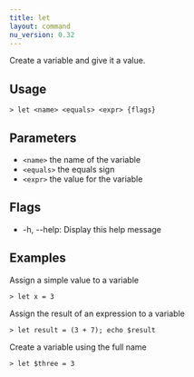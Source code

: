 ```yaml
---
title: let
layout: command
nu_version: 0.32
---
```

Create a variable and give it a value.

## Usage
```shell
> let <name> <equals> <expr> {flags} 
 ```

## Parameters
* `<name>` the name of the variable
* `<equals>` the equals sign
* `<expr>` the value for the variable

## Flags
* -h, --help: Display this help message

## Examples
  Assign a simple value to a variable
```shell
> let x = 3
 ```

  Assign the result of an expression to a variable
```shell
> let result = (3 + 7); echo $result
 ```

  Create a variable using the full name
```shell
> let $three = 3
 ```

